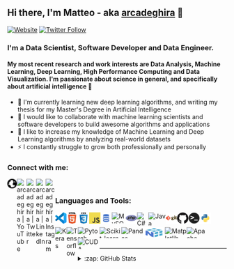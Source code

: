 ## Hi there, I'm Matteo - aka [arcadeghira][website] 👋 

[![Website](https://img.shields.io/website?label=arcadeghira.com&style=for-the-badge&url=https%3A%2F%2Fgoogle.com)](https://google.com)
[![Twitter Follow](https://img.shields.io/twitter/follow/arcadeghira?color=1DA1F2&logo=twitter&style=for-the-badge)](https://twitter.com/intent/follow?original_referer=https%3A%2F%2Fgithub.com%2FcodeSTACKr&screen_name=arcadeghira)

### I'm a Data Scientist, Software Developer and Data Engineer. 
#### My most recent research and work interests are Data Analysis, Machine Learning, Deep Learning, High Performance Computing and Data Visualization. I'm passionate about science in general, and specifically about artificial intelligence 🧠 

- 📘 I'm currently learning new deep learning algorithms, and writing my thesis for my Master's Degree in Artificial Intelligence
- 👯 I would like to collaborate with machine learning scientists and software developers to build awesome algorithms and applications
- 🤖 I like to increase my knowledge of Machine Learning and Deep Learning algorithms by analyzing real-world datasets
- ⚡ I constantly struggle to grow both professionally and personally

### Connect with me:

[<img align="left" alt="youtube.com" width="22px" src="https://raw.githubusercontent.com/iconic/open-iconic/master/svg/globe.svg" />][website]
[<img align="left" alt="arcadeghira | YouTube" width="22px" src="https://cdn.jsdelivr.net/npm/simple-icons@v3/icons/youtube.svg" />][youtube]
[<img align="left" alt="arcadeghira | Twitter" width="22px" src="https://cdn.jsdelivr.net/npm/simple-icons@v3/icons/twitter.svg" />][twitter]
[<img align="left" alt="arcadeghira | LinkedIn" width="22px" src="https://cdn.jsdelivr.net/npm/simple-icons@v3/icons/linkedin.svg" />][linkedin]
[<img align="left" alt="arcadeghira | Instagram" width="22px" src="https://cdn.jsdelivr.net/npm/simple-icons@v3/icons/instagram.svg" />][instagram]

<br />

### Languages and Tools:

[<img align="left" alt="Visual Studio Code" width="26px" src="https://raw.githubusercontent.com/github/explore/80688e429a7d4ef2fca1e82350fe8e3517d3494d/topics/visual-studio-code/visual-studio-code.png" />][default]
[<img align="left" alt="HTML5" width="26px" src="https://raw.githubusercontent.com/github/explore/80688e429a7d4ef2fca1e82350fe8e3517d3494d/topics/html/html.png" />][default]
[<img align="left" alt="CSS3" width="26px" src="https://raw.githubusercontent.com/github/explore/80688e429a7d4ef2fca1e82350fe8e3517d3494d/topics/css/css.png" />][default]
[<img align="left" alt="JavaScript" width="26px" src="https://raw.githubusercontent.com/github/explore/80688e429a7d4ef2fca1e82350fe8e3517d3494d/topics/javascript/javascript.png" />][default]
[<img align="left" alt="SQL" width="26px" src="https://raw.githubusercontent.com/github/explore/80688e429a7d4ef2fca1e82350fe8e3517d3494d/topics/sql/sql.png" />][default]
[<img align="left" alt="MySQL" width="32px" height="25px" src="https://avatars.githubusercontent.com/u/2452804?s=200&v=4" />][default]
[<img align="left" alt="PHP" width="26px" src="https://raw.githubusercontent.com/github/explore/80688e429a7d4ef2fca1e82350fe8e3517d3494d/topics/php/php.png" />][default]
[<img align="left" alt="C#" width="26px" src="https://upload.wikimedia.org/wikipedia/commons/thumb/0/0d/C_Sharp_wordmark.svg/800px-C_Sharp_wordmark.svg.png" />][default]
[<img align="left" alt="Java" width="40px" height="30px" src="https://raw.githubusercontent.com/abranhe/programming-languages-logos/master/src/java/java.svg" />][default]
[<img align="left" alt="Git" width="26px" src="https://raw.githubusercontent.com/github/explore/80688e429a7d4ef2fca1e82350fe8e3517d3494d/topics/git/git.png" />][default]
[<img align="left" alt="GitHub" width="26px" src="https://raw.githubusercontent.com/github/explore/78df643247d429f6cc873026c0622819ad797942/topics/github/github.png" />][default]
[<img align="left" alt="Terminal" width="26px" src="https://raw.githubusercontent.com/github/explore/80688e429a7d4ef2fca1e82350fe8e3517d3494d/topics/terminal/terminal.png" />][default]
[<img align="left" alt="Python" width="26px" src="https://raw.githubusercontent.com/github/explore/80688e429a7d4ef2fca1e82350fe8e3517d3494d/topics/python/python.png" />][default]
<br />
<br />
[<img align="left" alt="Keras" width="26px" src="https://raw.githubusercontent.com/valohai/ml-logos/master/keras.svg" />][default]
[<img align="left" alt="Tensorflow" width="26px" src="https://raw.githubusercontent.com/valohai/ml-logos/master/tensorflow-tf.svg" />][default]
[<img align="left" alt="Pytorch" width="50px" height="25px" src="https://raw.githubusercontent.com/valohai/ml-logos/master/pytorch.svg" />][default]
[<img align="left" alt="Scikit-learn" width="50px" height="25px" src="https://raw.githubusercontent.com/valohai/ml-logos/master/scikit-learn.svg" />][default]
[<img align="left" alt="Pandas" width="50px" height="25px" src="https://raw.githubusercontent.com/valohai/ml-logos/master/pandas.svg" />][default]
[<img align="left" alt="Numpy" width="50px" height="25px" src="https://raw.githubusercontent.com/valohai/ml-logos/master/numpy.svg" />][default]
[<img align="left" alt="Matplotlib" width="50px" height="25px" src="https://raw.githubusercontent.com/valohai/ml-logos/master/matplotlib.svg" />][default]
[<img align="left" alt="Apache-Spark" width="50px" height="25px" src="https://raw.githubusercontent.com/valohai/ml-logos/master/spark.svg" />][default]
[<img align="left" alt="CUDA" width="50px" height="25px" src="https://raw.githubusercontent.com/valohai/ml-logos/master/cuda.svg" />][default]
<br />
<br />

---

<details>
  <summary>:zap: GitHub Stats</summary>

  <img align="left" alt="arcadeghira's GitHub Stats" src="https://github-readme-stats.vercel.app/api?username=arcadeghira&show_icons=true&hide_border=true&count_private=true" />

</details>


[website]: https://www.google.com
[course]: http://www.google.com
[twitter]: https://twitter.com/arcadeghira
[youtube]: https://youtube.com
[instagram]: https://www.instagram.com/arcadeghira/
[linkedin]: https://www.linkedin.com/in/matteo-ghirardelli-983ba7171/
[default]: #
